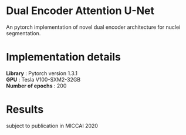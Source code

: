 # Dual Encoder Attention U-Net
An pytorch implementation of novel dual encoder architecture for nuclei segmentation.

# Implementation details

**Library** : Pytorch version 1.3.1<br/>
**GPU** : Tesla V100-SXM2-32GB<br/>
**Number of epochs** : 200<br/>

# Results
 subject to publication in MICCAI 2020